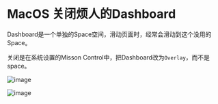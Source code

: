 # MacOS 关闭烦人的Dashboard


Dashboard是一个单独的Space空间，滑动页面时，经常会滑动到这个没用的Space。

关闭是在系统设置的Misson Control中，把Dashboard改为`Overlay`，而不是space。

![image](https://user-images.githubusercontent.com/14041622/45433430-b75b2980-b6de-11e8-9b42-0f901d079b15.png)


![image](https://user-images.githubusercontent.com/14041622/45433393-9eeb0f00-b6de-11e8-8593-b1b95db2ca3b.png)
